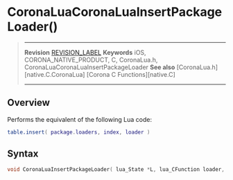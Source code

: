# CoronaLuaCoronaLuaInsertPackageLoader()

> --------------------- ------------------------------------------------------------------------------------------
> __Revision__			[REVISION_LABEL](REVISION_URL)
> __Keywords__			iOS, CORONA_NATIVE_PRODUCT, C, CoronaLua.h, CoronaLuaCoronaLuaInsertPackageLoader
> __See also__			[CoronaLua.h][native.C.CoronaLua]
>						[Corona C Functions][native.C]
> --------------------- ------------------------------------------------------------------------------------------


## Overview

Performs the equivalent of the following Lua code:

``````lua
table.insert( package.loaders, index, loader )
``````


## Syntax

``````c
void CoronaLuaInsertPackageLoader( lua_State *L, lua_CFunction loader, int index )
``````
